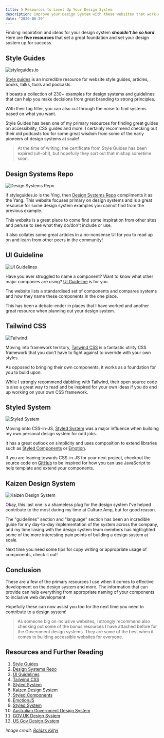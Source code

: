 ```yaml
---
title: 5 Resources to Level Up Your Design System
description: Improve your Design System with these websites that work as together as a foundation into your next UI iteration
date: "2020-06-29"
---
```


Finding inspiration and ideas for your design system _**shouldn't be so hard**_. Here are **five resources** that set a great foundation and set your design system up for success.

<Ad />

## Style Guides

![styleguides.io](../assets/2020-06-29-styleguides.png)

[Style guides](https://styleguides.io/) is an incredible resource for website style guides, articles, books, talks, tools and podcasts.

It boasts a collection of 230+ examples for design systems and guidelines that can help you make decisions from great branding to strong principles.

With their tag filter, you can also cut through the noise to find systems based on what you want.

Style Guides has been one of my primary resources for finding great guides on accessibility, CSS guides and more. I certainly recommend checking out their old podcasts too for some great wisdom from some of the early pioneers of design systems at scale!

> At the time of writing, the certificate from Style Guides has been expired (uh-oh!), but hopefully they sort out that mishap sometime soon.

<Ad />

## Design Systems Repo

![Design Systems Repo](../assets/2020-06-29-design-systems-repo.png)

If styleguides.io is the Ying, then [Design Systems Repo](https://designsystemsrepo.com/) compliments it as the Yang. This website focuses primary on design systems and is a great resource for some design system examples you cannot find from the previous example.

This website is a great place to come find some inspiration from other sites and peruse to see what they do/don't include or use.

It also collates some great articles in a no-nonsense UI for you to read up on and learn from other peers in the community!

<Ad />

## UI Guideline

![UI Guidelines](../assets/2020-06-29-ui-guideline.png)

Have you ever struggled to name a component? Want to know what other major companies are using? [UI Guideline](https://uiguideline.com) is for you.

The website lists a standardised set of components and compares systems and how they name these components in the one place.

This has been a debate-ender in places that I have worked and another great resource when planning out your design system.

<Ad />

## Tailwind CSS

![Tailwind](../assets/2020-06-29-tailwind-css.png)

Moving into framework territory, [Tailwind CSS](https://tailwindcss.com/) is a fantastic utility CSS framework that you don't have to fight against to override with your own styles.

As opposed to bringing their own components, it works as a foundation for you to build upon.

While I strongly recommend dabbling with Tailwind, their open source code is also a great way to read and be inspired for your own ideas if you do end up working on your own CSS framework.

<Ad />

## Styled System

![Styled System](../assets/2020-06-29-styled-system.png)

Moving onto CSS-in-JS, [Styled System](https://styled-system.com/) was a major influence when building my own personal design system for odd jobs.

It has a great outlook on simplicity and uses composition to extend libraries such as [Styled Components](https://styled-components.com/) or [Emotion](https://emotion.sh/docs/introduction).

If you are leaning towards CSS-in-JS for your next project, checkout the source code on [GitHub](https://github.com/styled-system/styled-system) to be inspired for how you can use JavaScript to help template and extend your components.

<Ad />

## Kaizen Design System

![Kaizen Design System](../assets/2020-06-29-kaizen.png)

Okay, this last one is a shameless plug for the design system I've helped contribute to the most during my time at Culture Amp, but for good reason.

The "guidelines" section and "language" section has been an incredible guide for my day-to-day implementation of the system across the company, and my time liasing with the design system team members has highlighted some of the more interesting pain points of building a design system at scale.

Next time you need some tips for copy writing or appropriate usage of components, check it out!

<Ad />

## Conclusion

These are a few of the primary resources I use when it comes to effective development on the design system and more. The information that can provide can help everything from appropriate naming of your components to inclusive web development.

Hopefully these can now assist you too for the next time you need to contribute to a design system!

> As someone big on inclusive websites, I strongly recommend also checking out some of the bonus resources I have attached before for the Government design systems. They are some of the best when it comes to building accessible websites for everyone.

<Ad />

## Resources and Further Reading

1. [Style Guides](https://styleguides.io/)
2. [Design Systems Repo](https://designsystemsrepo.com/)
3. [UI Guidelines](https://uiguideline.com)
4. [Tailwind CSS](https://tailwindcss.com/)
5. [Styled System](https://styled-system.com/)
6. [Kaizen Design System](https://cultureamp.design/)
7. [Styled Components](https://styled-components.com/)
8. [EmotionJS](https://emotion.sh/docs/introduction)
9. [Styled System](https://styled-system.com/)
10. [Australian Government Design System](https://designsystem.gov.au/)
11. [GOV.UK Design System](https://design-system.service.gov.uk/)
12. [US Gov Design System](https://designsystem.digital.gov/)

_Image credit: [Balázs Kétyi](https://unsplash.com/@balazsketyi)_